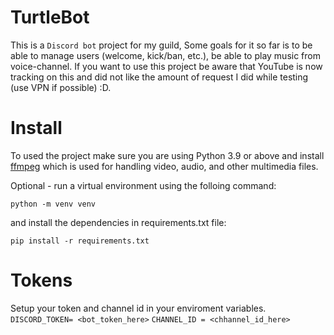 # TurtleBot

This is a `Discord bot` project for my guild, Some goals for it so far is to be able to manage users (welcome, kick/ban, etc.), be able to play music from voice-channel. If you want to use this project be aware that YouTube is now tracking on this and did not like the amount of request I did while testing (use VPN if possible) :D. 

# Install

To used the project make sure you are using Python 3.9 or above 
and install [ffmpeg](https://ffmpeg.org/download.html) which is used for handling video, audio, and
other multimedia files.

Optional - run a virtual environment using the folloing command:
``` 
python -m venv venv 
```
and install the dependencies in requirements.txt file: 
```
pip install -r requirements.txt 
```
# Tokens 
Setup your token and channel id in your enviroment variables.
`DISCORD_TOKEN= <bot_token_here>`
`CHANNEL_ID = <chhannel_id_here>`
 
